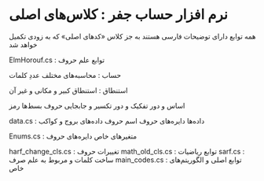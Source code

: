 # نرم افزار حساب جفر : کلاس‌های اصلی
همه توابع دارای توضیحات فارسی هستند
به جز کلاس «کدهای اصلی» که به زودی تکمیل خواهد شد

ElmHorouf.cs : توابع علم حروف

  حساب : محاسبه‌های مختلف عددِ کلمات
  
  استنطاق : استنطاق کبیر و مکانی و غیر آن
  
  اساس و دور
  تفکیک و دور
  تکسیر و جابجایی حروف
  بسط‌ها
  رمز
  
data.cs : داده‌ها
  دایره‌های حروف
  اسم حروف
  داده‌های بروج و کواکب

Enums.cs : متغیر‌های خاص
  دایره‌های حروف

harf_change_cls.cs : تغییرات حروف
math_old_cls.cs : توابع ریاضیات
sarf.cs : ساخت کلمات و مربوط به علم صرف
main_codes.cs : توابع اصلی و الگوریتم‌های خاص
